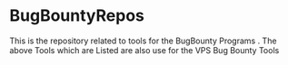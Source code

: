 # BugBountyRepos
This is the repository related to tools for the BugBounty Programs  . The above Tools which are Listed are also use for the VPS Bug Bounty Tools 

